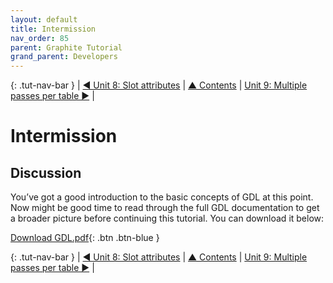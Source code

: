 ```yaml
---
layout: default
title: Intermission
nav_order: 85
parent: Graphite Tutorial
grand_parent: Developers
---
```


{: .tut-nav-bar }
|  [&#x25C0; Unit 8: Slot attributes](graide_tutorial8) | [&#x25B2; Contents](../graide_tutorial#contents) | [Unit 9: Multiple passes per table &#x25B6;](graide_tutorial9) |

# Intermission

## Discussion

You’ve got a good introduction to the basic concepts of GDL at this point. Now might be good time to read through the full GDL documentation to get a broader picture before continuing this tutorial. You can download it below:

[Download GDL.pdf](GDL.pdf){: .btn .btn-blue }

{: .tut-nav-bar }
|  [&#x25C0; Unit 8: Slot attributes](graide_tutorial8) | [&#x25B2; Contents](../graide_tutorial#contents) | [Unit 9: Multiple passes per table &#x25B6;](graide_tutorial9) |

